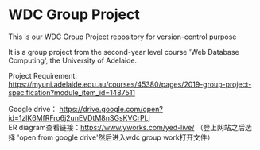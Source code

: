 # WDC Group Project
This is our WDC Group Project repository for version-control purpose

It is a group project from the second-year level course 'Web Database Computing', the University of Adelaide.
	

Project Requirement: https://myuni.adelaide.edu.au/courses/45380/pages/2019-group-project-specification?module_item_id=1487511	

Google drive： https://drive.google.com/open?id=1zlK6MfRFro6j2unEVDtM8nSGsKVCrPLj	
ER diagram查看链接：https://www.yworks.com/yed-live/ （登上网站之后选择 'open from google drive'然后进入wdc group work打开文件）	
